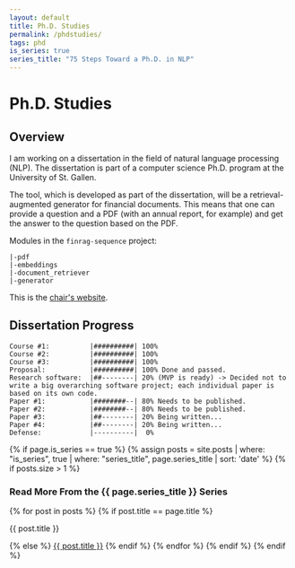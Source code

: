```yaml
---
layout: default
title: Ph.D. Studies
permalink: /phdstudies/
tags: phd
is_series: true
series_title: "75 Steps Toward a Ph.D. in NLP"
---
```


# Ph.D. Studies

## Overview

I am working on a dissertation in the field of natural language processing (NLP). The dissertation is part of a computer science Ph.D. program at the University of St. Gallen.

The tool, which is developed as part of the dissertation, will be a retrieval-augmented generator for financial documents. This means that one can provide a question and a PDF (with an annual report, for example) and get the answer to the question based on the PDF.

Modules in the `finrag-sequence` project:
```
|-pdf
|-embeddings
|-document_retriever
|-generator
```

This is the [chair's website](https://ics.unisg.ch/chair-ds-nlp-handschuh/).

## Dissertation Progress

```
Course #1:          |##########| 100%
Course #2:          |##########| 100%
Course #3:          |##########| 100%
Proposal:           |##########| 100% Done and passed.
Research software:  |##--------| 20% (MVP is ready) -> Decided not to write a big overarching software project; each individual paper is based on its own code.
Paper #1:           |########--| 80% Needs to be published.
Paper #2:           |########--| 80% Needs to be published.
Paper #3:           |##--------| 20% Being written...
Paper #4:           |##--------| 20% Being written...
Defense:            |----------|  0%
```

{% if page.is_series == true %}
    {% assign posts = site.posts | where: "is_series", true | where: "series_title", page.series_title | sort: 'date' %}
    {% if posts.size > 1 %}
        
<h3 class="text-success p-3 pb-0">Read More From the {{ page.series_title }} Series</h3>
        {% for post in posts %}
                {% if post.title == page.title %}
<p class="nav-link bullet-pointer mb-0">{{ post.title }}</p>
                {% else %}
<a class="nav-link bullet-hash" href="{{ post.url }}">{{ post.title }}</a>
                {% endif %}
        {% endfor %}
    {% endif %}
{% endif %}